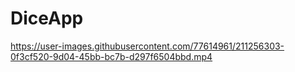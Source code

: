 # DiceApp

https://user-images.githubusercontent.com/77614961/211256303-0f3cf520-9d04-45bb-bc7b-d297f6504bbd.mp4

